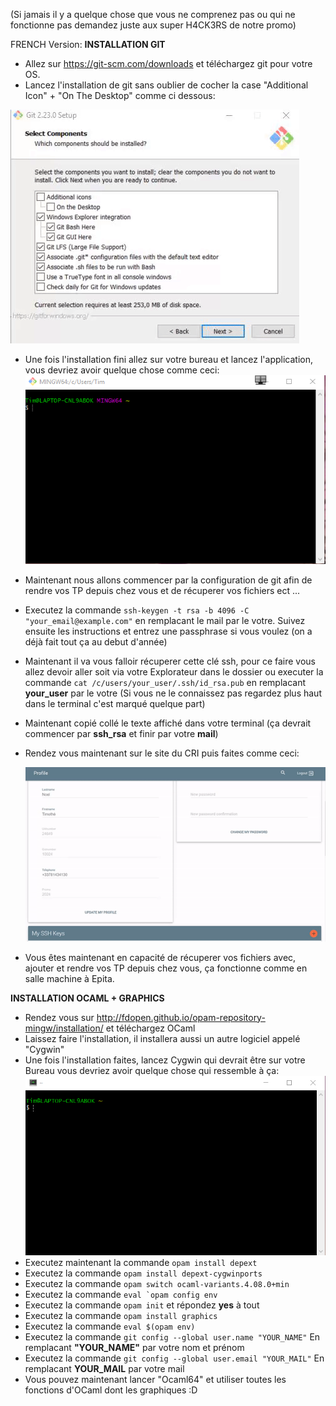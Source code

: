 (Si jamais il y a quelque chose que vous ne comprenez pas ou qui ne fonctionne pas demandez juste aux super H4CK3RS de notre promo)

FRENCH Version:
**INSTALLATION GIT**
 - Allez sur https://git-scm.com/downloads et téléchargez git pour votre OS.
 - Lancez l'installation de git sans oublier de cocher la case "Additional Icon" + "On The Desktop" comme ci dessous:
    
![](img/git-setup.gif)
   
- Une fois l'installation fini allez sur votre bureau et lancez l'application, vous devriez avoir quelque chose comme ceci:
![](img/desktop.png)
- Maintenant nous allons commencer par la configuration de git afin de rendre vos TP depuis chez vous et de récuperer vos fichiers ect ...
- Executez la commande ```ssh-keygen -t rsa -b 4096 -C "your_email@example.com"``` en remplacant le mail par le votre. Suivez ensuite les instructions et entrez une passphrase si vous voulez (on a déjà fait tout ça au debut d'année)
- Maintenant il va vous falloir récuperer cette clé ssh, pour ce faire vous allez devoir aller soit via votre Explorateur dans le dossier ou executer la commande ```cat /c/users/your_user/.ssh/id_rsa.pub``` en remplacant **your_user** par le votre (Si vous ne le connaissez pas regardez plus haut dans le terminal c'est marqué quelque part)
- Maintenant copié collé le texte affiché dans votre terminal (ça devrait commencer par **ssh_rsa** et finir par votre **mail**)
- Rendez vous maintenant sur le site du CRI puis faites comme ceci:
   
   ![](img/ssh-cri.gif)
      
- Vous êtes maintenant en capacité de récuperer vos fichiers avec, ajouter et rendre vos TP depuis chez vous, ça fonctionne comme en salle machine à Epita.

**INSTALLATION OCAML + GRAPHICS**
 - Rendez vous sur http://fdopen.github.io/opam-repository-mingw/installation/ et téléchargez OCaml
 - Laissez faire l'installation, il installera aussi un autre logiciel appelé "Cygwin"
 - Une fois l'installation faites, lancez Cygwin qui devrait être sur votre Bureau vous devriez avoir quelque chose qui ressemble à ça:
    ![](img/cygwin.png)
  - Executez maintenant la commande ```opam install depext```
 - Executez la commande ```opam install depext-cygwinports```
 - Executez la commande ```opam switch ocaml-variants.4.08.0+min```
 - Executez la commande ```eval `opam config env```
 - Executez la commande ```opam init``` et répondez **yes** à tout
 - Executez la commande ```opam install graphics```
 - Executez la commande ```eval $(opam env)```
 - Executez la commande ```git config --global user.name "YOUR_NAME"``` En remplacant **"YOUR_NAME"** par votre nom et prénom
 - Executez la commande ```git config --global user.email "YOUR_MAIL"``` En remplacant **YOUR_MAIL** par votre mail
 - Vous pouvez maintenant lancer "Ocaml64" et utiliser toutes les fonctions d'OCaml dont les graphiques :D
